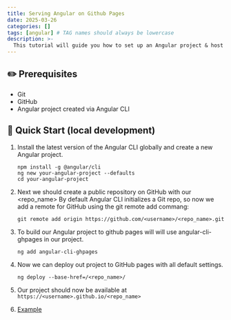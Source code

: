 ```yaml
---
title: Serving Angular on Github Pages
date: 2025-03-26
categories: []
tags: [angular] # TAG names should always be lowercase
description: >-
  This tutorial will guide you how to set up an Angular project & host it on GitHub Pages.
---
```


## ✏️ Prerequisites

- Git
- GitHub
- Angular project created via Angular CLI

## 🚀 Quick Start (local development)

1. Install the latest version of the Angular CLI globally and create a new Angular project.

    ```console
    npm install -g @angular/cli
    ng new your-angular-project --defaults
    cd your-angular-project
    ```

2. Next we should create a public repository on GitHub with our <repo_name>
By default Angular CLI initializes a Git repo, so now we add a remote for GitHub using the git remote add commang:

    ```console
    git remote add origin https://github.com/<username>/<repo_name>.git
    ```

3. To build our Angular project to github pages will will use angular-cli-ghpages in our project.

    ```console
    ng add angular-cli-ghpages
    ```

4. Now we can deploy out project to GitHub pages with all default settings.

    ```console
    ng deploy --base-href=/<repo_name>/
    ```

5. Our project should now be available at `https://<username>.github.io/<repo_name>`

6. [Example](https://gustll.github.io/animations-playground/)

